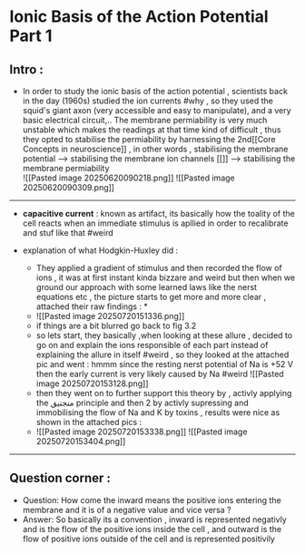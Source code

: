 # Ionic Basis of the Action Potential Part 1
## Intro : 
* In order to study the ionic basis of the action potential , scientists back in the day (1960s) studied the ion currents #why , so they used the squid's giant axon (very accessible and easy to manipulate), and a very basic electrical circuit,.. The membrane permiability is very much unstable which makes the readings at that time kind of difficult , thus they opted to stabilise the permiability by harnessing the 2nd[[Core Concepts in neuroscience]] , in other words , stabilising the membrane potential --> stabilising the membrane ion channels [[]] --> stabilising the membrane permiability  
![[Pasted image 20250620090218.png]]
![[Pasted image 20250620090309.png]]
***
* **capacitive current** : known as artifact, its basically how the toality of the cell reacts when an immediate stimulus is apllied in order to recalibrate and stuf like that #weird 

* explanation of what Hodgkin-Huxley  did : 
	* They applied a gradient of stimulus and then recorded the flow of ions , it was at first instant kinda bizzare and weird but then when we ground our approach with some learned laws like the nerst equations etc , the picture starts to get more and more clear , attached their raw findings : *
	* ![[Pasted image 20250720151336.png]]
	* if things are a bit blurred go back to fig 3.2
	* so lets start, they basically ,when looking at these allure , decided to go on and explain the ions responsible of each part instead of explaining the allure in itself #weird , so they looked at the attached pic and went : hmmm since the resting nerst potential of Na is +52 V then the early current is very likely caused by Na #weird ![[Pasted image 20250720153128.png]]
	* then they went on to further support this theory by , activly applying the منجنيق principle and then 2 by activly supressing and immobilising the flow of Na and K by toxins , results were nice as shown in the attached pics : 
	* ![[Pasted image 20250720153338.png]] ![[Pasted image 20250720153404.png]]
 ***
 ## Question corner :
 * Question: How come the inward means the positive ions entering the membrane and it is of a negative value and vice versa ?
 * Answer: So basically its a convention , inward is represented negativly and is the flow of the positive ions inside the cell , and outward is the flow of positive ions outside of the cell and is represented positivily 
